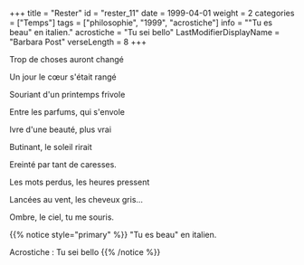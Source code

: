 +++
title = "Rester"
id = "rester_11"
date = 1999-04-01
weight = 2
categories = ["Temps"]
tags = ["philosophie", "1999", "acrostiche"]
info = "\"Tu es beau\" en italien."
acrostiche = "Tu sei bello"
LastModifierDisplayName = "Barbara Post"
verseLength = 8
+++

Trop de choses auront changé

Un jour le cœur s'était rangé

Souriant d'un printemps frivole

Entre les parfums, qui s'envole

Ivre d'une beauté, plus vrai

Butinant, le soleil rirait

Ereinté par tant de caresses.

Les mots perdus, les heures pressent

Lancées au vent, les cheveux gris...

Ombre, le ciel, tu me souris.

{{% notice style="primary" %}}
\"Tu es beau\" en italien.

Acrostiche : Tu sei bello
{{% /notice %}}
